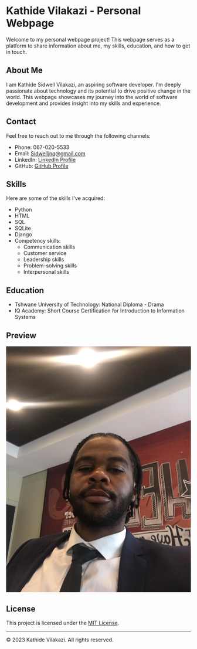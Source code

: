 # Kathide Vilakazi - Personal Webpage

Welcome to my personal webpage project! This webpage serves as a platform to share information about me, my skills, education, and how to get in touch.


## About Me

I am Kathide Sidwell Vilakazi, an aspiring software developer. I'm deeply passionate about technology and its potential to drive positive change in the world. This webpage showcases my journey into the world of software development and provides insight into my skills and experience.

## Contact

Feel free to reach out to me through the following channels:

- Phone: 067-020-5533
- Email: [Sidwelljnq@gmail.com](mailto:Sidwelljnq@gmail.com)
- LinkedIn: [LinkedIn Profile](https://www.linkedin.com/in/kathide-v-53504585/)
- GitHub: [GitHub Profile](https://github.com/VilakaziSoul/)

## Skills

Here are some of the skills I've acquired:

- Python
- HTML
- SQL
- SQLite
- Django
- Competency skills:
  - Communication skills
  - Customer service
  - Leadership skills
  - Problem-solving skills
  - Interpersonal skills

## Education

- Tshwane University of Technology: National Diploma - Drama
- IQ Academy: Short Course Certification for Introduction to Information Systems

## Preview

![Preview Image](IMG-2411.JPG)

## License

This project is licensed under the [MIT License](LICENSE).

---

&copy; 2023 Kathide Vilakazi. All rights reserved.
